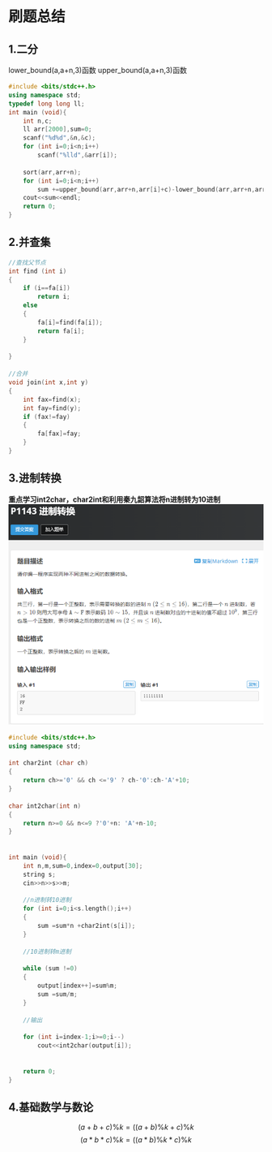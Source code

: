 # 刷题总结

## 1.二分

lower_bound(a,a+n,3)函数
upper_bound(a,a+n,3)函数

```c++
#include <bits/stdc++.h>
using namespace std;
typedef long long ll;
int main (void){
    int n,c;
    ll arr[2000],sum=0;
    scanf("%d%d",&n,&c);
    for (int i=0;i<n;i++)
        scanf("%lld",&arr[i]);
    
    sort(arr,arr+n);
    for (int i=0;i<n;i++)
        sum +=upper_bound(arr,arr+n,arr[i]+c)-lower_bound(arr,arr+n,arr[i]+c);
    cout<<sum<<endl;
    return 0;
}
```

## 2.并查集

```c++
//查找父节点
int find (int i)
{
    if (i==fa[i])
        return i;
    else
    {
        fa[i]=find(fa[i]);
        return fa[i];
    }
        
}

//合并
void join(int x,int y)
{
    int fax=find(x);
    int fay=find(y);
    if (fax!=fay)
    {
        fa[fax]=fay;
    }
}
```

## 3.进制转换

**重点学习int2char，char2int和利用秦九韶算法将n进制转为10进制**
![题目](./Snipaste_2024-08-10_09-54-52.png "这是一张示例图片")

```c++
#include <bits/stdc++.h>
using namespace std;

int char2int (char ch)
{
    return ch>='0' && ch <='9' ? ch-'0':ch-'A'+10;
}

char int2char(int n)
{
    return n>=0 && n<=9 ?'0'+n: 'A'+n-10;
}


int main (void){
    int n,m,sum=0,index=0,output[30];
    string s;
    cin>>n>>s>>m;
    
    //n进制转10进制
    for (int i=0;i<s.length();i++)
    {
        sum =sum*n +char2int(s[i]);
    }

    //10进制转m进制

    while (sum !=0)
    {
        output[index++]=sum%m;
        sum =sum/m;
    }
    
    //输出

    for (int i=index-1;i>=0;i--)
        cout<<int2char(output[i]);


    return 0;
}
```

## 4.基础数学与数论
$$ (a+b+c)\%k=((a+b)\%k+c)\%k $$
$$ (a*b*c)\%k=((a*b)\%k*c)\%k $$